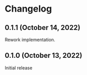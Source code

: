 # Changelog

## 0.1.1 (October 14, 2022)

Rework implementation.

## 0.1.0 (October 13, 2022)

Initial release
